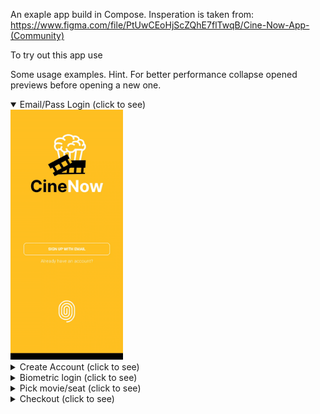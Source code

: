 An exaple app build in Compose. Insperation is taken from: https://www.figma.com/file/PtUwCEoHjScZQhE7flTwqB/Cine-Now-App-(Community)

To try out this app use 

Some usage examples. Hint. For better performance collapse opened previews before opening a new one.
<details open>
  <summary>Email/Pass Login (click to see)</summary>
  <a>
    <img height="400" src="https://github.com/ukhanyov/CinemaDummyApp/blob/master/gif_login_email_pass.gif" alt="GIF Preview"> 
  </a>
</details>
<details>
  <summary>Create Account (click to see)</summary>
  <a>
    <img height="400" src="https://github.com/ukhanyov/CinemaDummyApp/blob/master/gif_login_create_account.gif" alt="GIF Preview"> 
  </a>
</details>
<details>
  <summary>Biometric login (click to see)</summary>
  <a>
    <img height="400" src="https://github.com/ukhanyov/CinemaDummyApp/blob/master/gif_login_biometric.gif" alt="GIF Preview"> 
  </a>
</details>
<details>
  <summary>Pick movie/seat (click to see)</summary>
  <a>
    <img height="400" src="https://github.com/ukhanyov/CinemaDummyApp/blob/master/gif_pick_movie_and_seats.gif" alt="GIF Preview"> 
  </a>
</details>
<details>
  <summary>Checkout (click to see)</summary>
  <a>
    <img height="400" src="https://github.com/ukhanyov/CinemaDummyApp/blob/master/gif_login_biometric.gif" alt="GIF Preview"> 
  </a>
</details>
